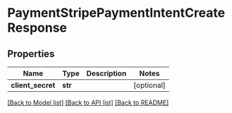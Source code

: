 # PaymentStripePaymentIntentCreateResponse

## Properties
Name | Type | Description | Notes
------------ | ------------- | ------------- | -------------
**client_secret** | **str** |  | [optional] 

[[Back to Model list]](../README.md#documentation-for-models) [[Back to API list]](../README.md#documentation-for-api-endpoints) [[Back to README]](../README.md)


